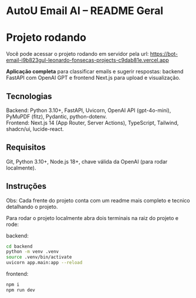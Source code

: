 # AutoU Email AI – README Geral

# Projeto rodando
Você pode acessar o projeto rodando em servidor pela url:
https://bot-email-i9b823gul-leonardo-fonsecas-projects-c9dab81e.vercel.app

**Aplicação completa** para classificar emails e sugerir respostas: backend FastAPI com OpenAI GPT e frontend Next.js para upload e visualização.

## Tecnologias
Backend: Python 3.10+, FastAPI, Uvicorn, OpenAI API (gpt-4o-mini), PyMuPDF (fitz), Pydantic, python-dotenv.  
Frontend: Next.js 14 (App Router, Server Actions), TypeScript, Tailwind, shadcn/ui, lucide-react.

## Requisitos
Git, Python 3.10+, Node.js 18+, chave válida da OpenAI (para rodar localmente).

## Instruções
Obs: Cada frente do projeto conta com um readme mais completo e tecnico detalhando o projeto.

Para rodar o projeto localmente abra dois terminais na raiz do projeto e rode:

backend:
```bash
cd backend
python -m venv .venv
source .venv/bin/activate
uvicorn app.main:app --reload
```

frontend:
```bash
npm i
npm run dev
```
